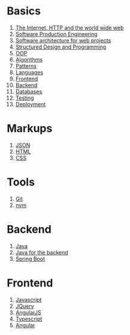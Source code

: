 <!--
---
layout: page
title: GPT-notes
subtitle: All you need to be a web developer
---
-->

# Basics
1. [The Internet, HTTP and the world wide web](basics/http.md)
2. [Software Production Engineering](basics/production.md)
3. [Software architecture for web projects](basics/architecture.md)
4. [Structured Design and Programming](basics/programming.md)
5. [OOP](basics/oop.md)
6. [Algorithms](basics/algorithms.md)
7. [Patterns](basics/patterns.md)
8. [Languages](basics/languages.md)
9. [Frontend](basics/frontend.md)
10. [Backend](basics/backend.md)
11. [Databases](basics/databases.md)
12. [Testing](basics/testing.md)
13. [Deployment](basics/deployment.md)

# Markups
1. [JSON](markups/json.md)
2. [HTML](markups/html.md)
3. [CSS](markups/css.md)

# Tools
1. [Git](git/index.md)
2. [nvm](nvm/index.md)

# Backend
1. [Java](java/index.md)
2. [Java for the backend](java4backend/index.md)
3. [Spring Boot](springboot/index.md)

# Frontend
1. [Javascript](javascript/index.md)
2. [JQuery](jquery/index.md)
3. [AngularJS](angularjs/index.md)
4. [Typescript](typescript/index.md)
5. [Angular](angular/index.md)


